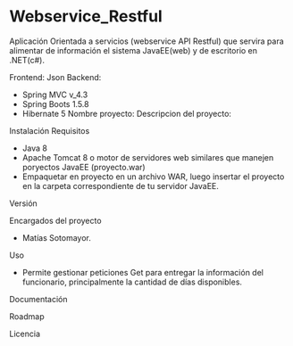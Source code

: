 # Webservice_Restful
Aplicación Orientada a servicios (webservice API Restful) que servira para alimentar de información el sistema JavaEE(web) y de escritorio en .NET(c#).

Frontend:
  Json
Backend:
- Spring MVC v_4.3
- Spring Boots 1.5.8
- Hibernate 5
Nombre proyecto:
Descripcion del proyecto:

Instalación
Requisitos
- Java 8
- Apache Tomcat 8 o motor de servidores web similares que manejen poryectos JavaEE (proyecto.war)
- Empaquetar en proyecto en un archivo WAR, luego insertar el proyecto en la carpeta correspondiente de tu servidor JavaEE.

Versión

Encargados del proyecto
- Matías Sotomayor.
    
Uso
- Permite gestionar peticiones Get para entregar la información del funcionario, principalmente la cantidad de días disponibles.

Documentación

Roadmap

Licencia
